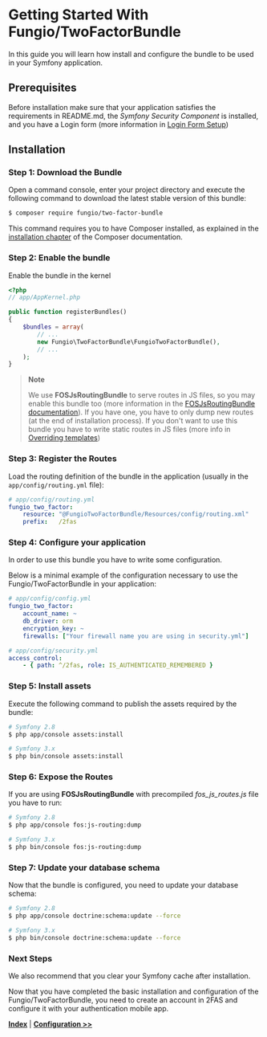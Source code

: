 Getting Started With Fungio/TwoFactorBundle
===========================================

In this guide you will learn how install and configure the bundle to be used in your Symfony application.

Prerequisites
-------------

Before installation make sure that your application satisfies the requirements in README.md, the *Symfony Security Component* is installed,
and you have a Login form (more information in [Login Form Setup](http://symfony.com/doc/current/security/form_login_setup.html))

Installation
------------

### Step 1: Download the Bundle

Open a command console, enter your project directory and execute the
following command to download the latest stable version of this bundle:

```bash
$ composer require fungio/two-factor-bundle
```

This command requires you to have Composer installed, as explained
in the [installation chapter](https://getcomposer.org/doc/00-intro.md) of the Composer documentation.


### Step 2: Enable the bundle

Enable the bundle in the kernel

```php
<?php
// app/AppKernel.php

public function registerBundles()
{
    $bundles = array(
        // ...
        new Fungio\TwoFactorBundle\FungioTwoFactorBundle(),
        // ...
    );
}
```

> **Note**
>
> We use **FOSJsRoutingBundle** to serve routes in JS files, so you may enable this bundle too (more information in the [FOSJsRoutingBundle documentation](https://github.com/FriendsOfSymfony/FOSJsRoutingBundle)).
> If you have one, you have to only dump new routes (at the end of installation process).
> If you don't want to use this bundle you have to write static routes in JS files (more info in [Overriding templates](templates.md))

### Step 3: Register the Routes

Load the routing definition of the bundle in the application (usually in the
`app/config/routing.yml` file):

```yaml
# app/config/routing.yml
fungio_two_factor:
    resource: "@FungioTwoFactorBundle/Resources/config/routing.xml"
    prefix:   /2fas
```

### Step 4: Configure your application

In order to use this bundle you have to write some configuration.

Below is a minimal example of the configuration necessary to use the Fungio/TwoFactorBundle
in your application:

```yaml
# app/config/config.yml
fungio_two_factor:
    account_name: ~
    db_driver: orm
    encryption_key: ~
    firewalls: ["Your firewall name you are using in security.yml"]

# app/config/security.yml
access_control:
    - { path: ^/2fas, role: IS_AUTHENTICATED_REMEMBERED }
```
### Step 5: Install assets

Execute the following command to publish the assets required by the bundle:

```bash
# Symfony 2.8
$ php app/console assets:install

# Symfony 3.x
$ php bin/console assets:install
```

### Step 6: Expose the Routes

If you are using **FOSJsRoutingBundle** with precompiled *fos_js_routes.js* file you have to run:

```bash
# Symfony 2.8
$ php app/console fos:js-routing:dump

# Symfony 3.x
$ php bin/console fos:js-routing:dump
```

### Step 7: Update your database schema

Now that the bundle is configured, you need to update your database schema:

```bash
# Symfony 2.8
$ php app/console doctrine:schema:update --force

# Symfony 3.x
$ php bin/console doctrine:schema:update --force
```

### Next Steps

We also recommend that you clear your Symfony cache after installation.
 
Now that you have completed the basic installation and configuration of the Fungio/TwoFactorBundle, 
you need to create an account in 2FAS and configure it with your authentication mobile app.

[**Index**](index.md) | [**Configuration >>**](configuration.md)